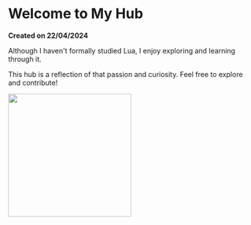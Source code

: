 # Welcome to My Hub

**Created on 22/04/2024**

Although I haven't formally studied Lua, I enjoy exploring and learning through it. 

This hub is a reflection of that passion and curiosity. Feel free to explore and contribute!

<img src="https://cdn.discordapp.com/attachments/1141667359799656504/1297969700353081374/meow.png?ex=6717dbfb&is=67168a7b&hm=21d3a5a7021b342d5038e6466aee937e092ff8c987f0e0fc94a2fb0a039a05c7&" width="250"/>
